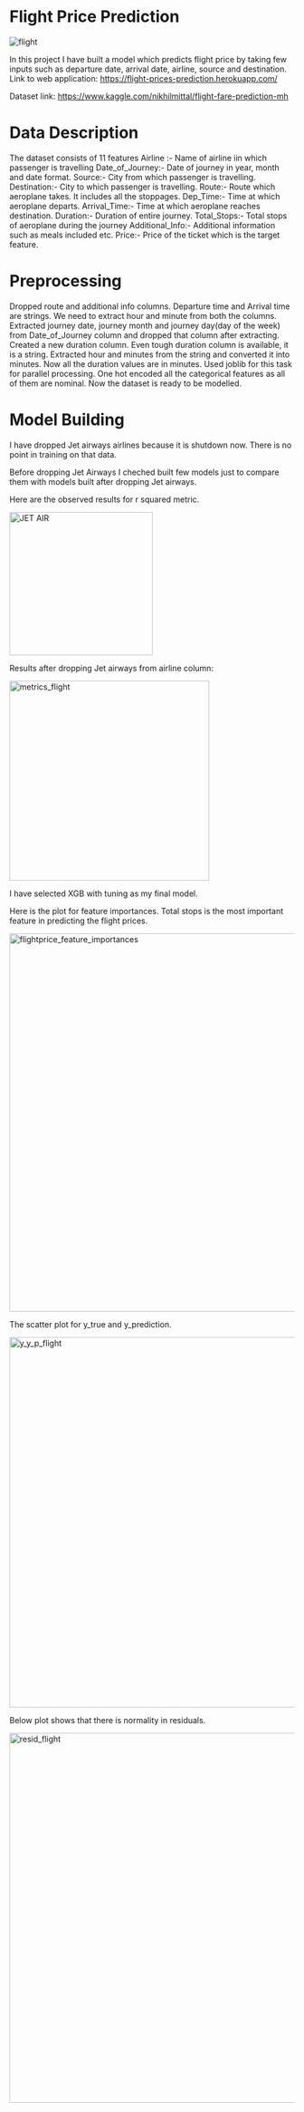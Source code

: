 # Flight Price Prediction

![flight](https://user-images.githubusercontent.com/48923446/95487431-f3424500-09b1-11eb-8e18-9a2394fa5acd.jpg)


In this project I have built a model which predicts flight price by taking few inputs such as departure date, arrival date, airline, source and destination. \
Link to web application: https://flight-prices-prediction.herokuapp.com/


Dataset link: https://www.kaggle.com/nikhilmittal/flight-fare-prediction-mh

# Data Description
The dataset consists of 11 features 
Airline  :- Name of airline iin which passenger is travelling
Date_of_Journey:- Date of journey in year, month and date format. 
Source:- City from which passenger is travelling.
Destination:- City to which passenger is travelling.
Route:- Route which aeroplane takes. It includes all the stoppages.
Dep_Time:- Time at which aeroplane departs.
Arrival_Time:- Time at which aeroplane reaches destination.
Duration:- Duration of entire journey.
Total_Stops:- Total stops of aeroplane during the journey
Additional_Info:- Additional information such as meals included etc.
Price:- Price of the ticket which is the target feature.

# Preprocessing
Dropped  route and additional info columns.
Departure time and Arrival time are strings. We need to extract hour and minute from both the columns.
Extracted journey date, journey month and journey day(day of the week) from Date_of_Journey column and dropped that column after extracting.
Created a new duration column. Even tough duration column is available, it is a string. Extracted hour and minutes from the string and converted it into minutes. Now all the duration values are in minutes. Used joblib for this task for parallel processing.
One hot encoded all the categorical features as all of them are nominal. Now the dataset is ready to be modelled.

# Model Building
I have dropped Jet airways airlines because it is shutdown now. There is no point in training on that data.

Before dropping Jet Airways I cheched built few models just to compare them with models built after dropping Jet airways.

Here are the observed results for r squared metric.

<img width="253" alt="JET AIR " src="https://user-images.githubusercontent.com/48923446/95361296-2faa6e00-08ea-11eb-827d-b1c37e6a6156.png">

Results after dropping Jet airways from airline column:

<img width="353" alt="metrics_flight" src="https://user-images.githubusercontent.com/48923446/95487143-8dee5400-09b1-11eb-9ae3-4c67fb52239f.png">


I have selected XGB with tuning as my final model.

Here is the plot for feature importances. Total stops is the most important feature in predicting the flight prices.

<img width="668" alt="flightprice_feature_importances" src="https://user-images.githubusercontent.com/48923446/95487102-829b2880-09b1-11eb-915d-4ebe6131465d.png">

The scatter plot for y_true and y_prediction.

<img width="654" alt="y_y_p_flight" src="https://user-images.githubusercontent.com/48923446/95487264-bb3b0200-09b1-11eb-9aa9-6cbea850dfda.png">

Below plot shows that there is normality in residuals.

<img width="653" alt="resid_flight" src="https://user-images.githubusercontent.com/48923446/95487120-875fdc80-09b1-11eb-9d56-08a18ff4e59a.png">
